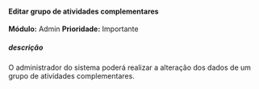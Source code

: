 #### Editar grupo de atividades complementares
**Módulo:** Admin
**Prioridade:** Importante
##### descrição
O administrador do sistema poderá realizar a alteração dos dados de um grupo de atividades complementares.